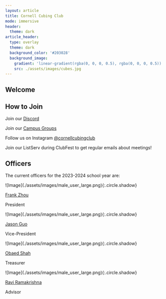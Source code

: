 ```yaml
---
layout: article
title: Cornell Cubing Club
mode: immersive
header:
  theme: dark
article_header:
  type: overlay
  theme: dark
  background_color: '#203028'
  background_image:
    gradient: 'linear-gradient(rgba(0, 0, 0, 0.5), rgba(0, 0, 0, 0.5))'
    src: ./assets/images/cubes.jpg
---
```


## Welcome

## How to Join

Join our [Discord](https://discord.gg/VyXbMqXg8f) 

Join our [Campus Groups](https://cornell.campusgroups.com/rubiksclub/home/)

Follow us on Instagram [@cornellcubingclub](https://www.instagram.com/cornellcubingclub/?igshid=MzRlODBiNWFlZA%3D%3D)

Join our ListServ during ClubFest to get regular emails about meetings!

## Officers

The current officers for the 2023-2024 school year are:

<div class="grid-container">
<div class="grid grid--p-3">
<div class="cell cell--12 cell--md-5 cell--lg-4" markdown="1">
![Image](./assets/images/male_user_large.png){:.circle.shadow}

[Frank Zhou](mailto:fcz5@cornell.edu)

President
</div>
<div class="cell cell--12 cell--md-5 cell--lg-4" markdown="1">
![Image](./assets/images/male_user_large.png){:.circle.shadow}

[Jason Guo](mailto:sg763@cornell.edu)

Vice-President
</div>

<div class="cell cell--12 cell--md-5 cell--lg-4" markdown="1">
![Image](./assets/images/male_user_large.png){:.circle.shadow}

[Obaed Shah](mailto:os88@cornell.edu)

Treasurer
</div>

<div class="cell cell--12 cell--md-5 cell--lg-4" markdown="1">
![Image](./assets/images/male_user_large.png){:.circle.shadow}

[Ravi Ramakrishna](mailto:ravi@math.cornell.edu)

Advisor
</div>
</div>
</div>









